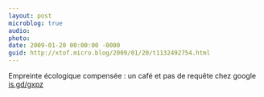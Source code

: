 ```yaml
---
layout: post
microblog: true
audio: 
photo: 
date: 2009-01-20 00:00:00 -0000
guid: http://xtof.micro.blog/2009/01/20/t1132492754.html
---
```

Empreinte écologique compensée : un café et pas de requête chez google  [is.gd/gxpz](http://is.gd/gxpz)
